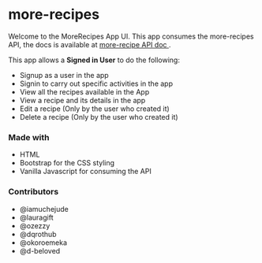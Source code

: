 # more-recipes

Welcome to the MoreRecipes App UI. 
This app consumes the more-recipes API, the docs is available at [ more-recipe API doc ](https://more-recipes.herokuapp.com/api/docs).


This app allows a **Signed in User** to do the following:
  * Signup as a user in the app
  * Signin to carry out specific activities in the app
  * View all the recipes available in the App
  * View a recipe and its details in the app
  * Edit a recipe (Only by the user who created it)
  * Delete a recipe (Only by the user who created it)

### Made with
  * HTML
  * Bootstrap for the CSS styling
  * Vanilla Javascript for consuming the API

### Contributors
  * @iamuchejude
  * @lauragift
  * @ozezzy
  * @dqrothub
  * @okoroemeka
  * @d-beloved